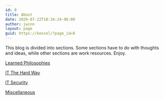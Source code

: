```yaml
---
id: 8
title: About
date: 2020-07-22T18:34:24-06:00
author: jwinn
layout: page
guid: https://kessel/?page_id=8
---
```

This blog is divided into sections. Some sections have to do with thoughts and ideas, while other sections are work resources. Enjoy.

[Learned Philosophies](https://jwinn.getamonkey.com/?tag=learned-philosophies) 

[IT The Hard Way](https://jwinn.getamonkey.com/?tag=it-the-hard-way)

<p class="has-text-align-left">
  <a href="https://jwinn.getamonkey.com/?tag=it-security">IT Security</a>
</p>

[Miscellaneous](https://jwinn.getamonkey.com/?tag=miscellaneous)